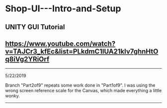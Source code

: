 # Shop-UI---Intro-and-Setup
UNITY GUI Tutorial
---
https://www.youtube.com/watch?v=TAJCr3_kfEc&list=PLkdmC1lUA21kIv7ghnHtOq8iVg2YRiOrf
---
---
5/22/2019

Branch "Part2of9" repeats some work done in "Part1of9".  I was using the wrong screen reference scale for the Canvas, which made everything a little wonky.

---
